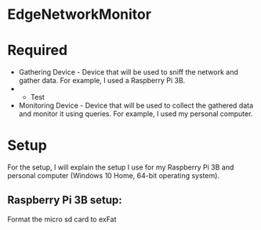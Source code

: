 # EdgeNetworkMonitor
# Required
* Gathering Device - Device that will be used to sniff the network and gather data. For example, I used a Raspberry Pi 3B.
* * Test
* Monitoring Device - Device that will be used to collect the gathered data and monitor it using queries. For example, I used my personal computer.

# Setup
For the setup, I will explain the setup I use for my Raspberry Pi 3B and personal computer (Windows 10 Home, 64-bit operating system).

## Raspberry Pi 3B setup:
Format the micro sd card to exFat
